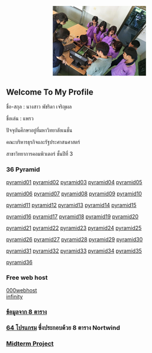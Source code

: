<html>
<meta name="viewport" content="width=device-width, initial-scale=1" />
<body>
    <div class="w3-container">
        <br /> <br /> <br /> 
  <center><img src="123.jpg" class="w3-round-xxlarge" w3-center="" style="width:50%" /></center>
</div>
</body>
</html>

<h2 id="welcome-to-my-profile">Welcome To My Profile</h2>

<p>ชื่อ-สกุล : นางสาว พัชริดา  เจริญผล</p>

<p>ชื่อเล่น : แพรว</p>

<p>ปัจจุบันศึกษาอยู่ที่มหาวิทยาลัยเนชั่น</p>

<p>คณะบริหารธุรกิจและรัฐประศาสนศาสตร์</p>

<p>สาขาวิทยาการคอมพิวเตอร์ ชั้นปีที่ 3</p>


<h3 id="36-pyramid">36 Pyramid</h3>
<p><a href="https://github.com/praew06/php_pyramid/blob/master/Praew_01.php" class="button">pyramid01</a>
<a href="https://github.com/praew06/php_pyramid/blob/master/Praew_02.php" class="button">pyramid02</a>
<a href="https://github.com/praew06/php_pyramid/blob/master/Praew_03.php" class="button">pyramid03</a>
<a href="https://github.com/praew06/php_pyramid/blob/master/Praew_04.php" class="button">pyramid04</a>
<a href="https://github.com/praew06/php_pyramid/blob/master/Praew_05.php" class="button">pyramid05</a></p>

<p><a href="https://github.com/praew06/php_pyramid/blob/master/Praew_06.php" class="button">pyramid06</a>
<a href="https://github.com/praew06/php_pyramid/blob/master/Praew_07.php" class="button">pyramid07</a>
<a href="https://github.com/praew06/php_pyramid/blob/master/Praew_08.php" class="button">pyramid08</a>
<a href="https://github.com/praew06/php_pyramid/blob/master/Praew_09.php" class="button">pyramid09</a>
<a href="https://github.com/praew06/php_pyramid/blob/master/Praew_10.php" class="button">pyramid10</a></p>

<p><a href="https://github.com/praew06/php_pyramid/blob/master/Praew_11.php" class="button">pyramid11</a>
<a href="https://github.com/praew06/php_pyramid/blob/master/Praew_12.php" class="button">pyramid12</a>
<a href="https://github.com/praew06/php_pyramid/blob/master/Praew_13.php" class="button">pyramid13</a>
<a href="https://github.com/praew06/php_pyramid/blob/master/Praew_14.php" class="button">pyramid14</a>
<a href="https://github.com/praew06/php_pyramid/blob/master/Praew_15.php" class="button">pyramid15</a></p>

<p><a href="https://github.com/praew06/php_pyramid/blob/master/Praew_16.php" class="button">pyramid16</a>
<a href="https://github.com/praew06/php_pyramid/blob/master/Praew_17.php" class="button">pyramid17</a>
<a href="https://github.com/praew06/php_pyramid/blob/master/Praew_18.php" class="button">pyramid18</a>
<a href="https://github.com/praew06/php_pyramid/blob/master/Praew_19.php" class="button">pyramid19</a>
<a href="https://github.com/praew06/php_pyramid/blob/master/Praew_20.php" class="button">pyramid20</a></p>

<p><a href="https://github.com/praew06/php_pyramid/blob/master/Praew_21.php" class="button">pyramid21</a>
<a href="https://github.com/praew06/php_pyramid/blob/master/Praew_22.php" class="button">pyramid22</a>
<a href="https://github.com/praew06/php_pyramid/blob/master/Praew_23.php" class="button">pyramid23</a>
<a href="https://github.com/praew06/php_pyramid/blob/master/Praew_24.php" class="button">pyramid24</a>
<a href="https://github.com/praew06/php_pyramid/blob/master/Praew_25.php" class="button">pyramid25</a></p>

<p><a href="https://github.com/praew06/php_pyramid/blob/master/Praew_26.php" class="button">pyramid26</a>
<a href="https://github.com/praew06/php_pyramid/blob/master/Praew_27.php" class="button">pyramid27</a>
<a href="https://github.com/praew06/php_pyramid/blob/master/Praew_28.php" class="button">pyramid28</a>
<a href="https://github.com/praew06/php_pyramid/blob/master/Praew_29.php" class="button">pyramid29</a>
<a href="https://github.com/praew06/php_pyramid/blob/master/Praew_30.php" class="button">pyramid30</a></p>

<p><a href="https://github.com/praew06/php_pyramid/blob/master/Praew_31.php" class="button">pyramid31</a>
<a href="https://github.com/praew06/php_pyramid/blob/master/Praew_32.php" class="button">pyramid32</a>
<a href="https://github.com/praew06/php_pyramid/blob/master/Praew_33.php" class="button">pyramid33</a>
<a href="https://github.com/praew06/php_pyramid/blob/master/Praew_34.php.php" class="button">pyramid34</a>
<a href="https://github.com/praew06/php_pyramid/blob/master/Praew_35.php" class="button">pyramid35</a></p>

<p><a href="https://github.com/praew06/php_pyramid/blob/master/Praew_36.php" class="button">pyramid36</a></p>

<h3 id="free-web-host">Free web host</h3>
<p><a href="https://fafearn89.000webhostapp.com/">000webhost</a> 
<br /><a href="https://Myfearn89.epizy.com">infinity</a></p>

<h3 id="ข้อมูลจาก-8-ตาราง"><a href="https://github.com/suwatjanee005/nortwind_DB">ข้อมูลจาก 8 ตาราง</a></h3>

<h3 id="64-โปรแกรม-ซึ่งประกอบด้วย-8-ตาราง-nortwind"><a href="https://github.com/praew06/8_Nortwind">64 โปรแกรม</a> ซึ่งประกอบด้วย 8 ตาราง Nortwind</h3>

<h3 id="midterm-project-"><a href="https://github.com/praew06/midterm_php">Midterm Project </a></h3>


     
